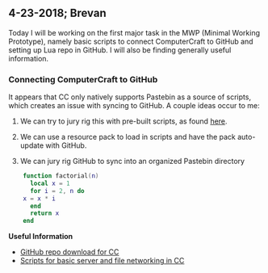  4-23-2018; Brevan
 -
<style>  
.nl {
    text-decoration:none;
}
</style>
Today I will be working on the first major task in the MWP (Minimal Working Prototype), namely basic scripts to connect ComputerCraft to GitHub and setting up Lua repo in GitHub. I will also be finding generally useful information.

### Connecting ComputerCraft to GitHub
It appears that CC only natively supports Pastebin as a source of scripts, which creates an issue with syncing to GitHub. A couple ideas occur to me:

 1.  We can try to jury rig this with pre-built scripts, as found [here](http://www.computercraft.info/forums2/index.php?/topic/4072-github-repository-downloader/). 
 
 2. We can use a resource pack to load in scripts and have the pack auto-update with GitHub.
 
 3. We can jury rig GitHub to sync into an organized Pastebin directory
 
```lua
    function factorial(n)
	  local x = 1
	  for i = 2, n do
    x = x * i
	  end
	  return x
	end
```
**Useful Information**
- [GitHub repo download for CC](http://www.computercraft.info/forums2/index.php?/topic/4072-github-repository-downloader/)
- [Scripts for basic server and file networking in CC](https://github.com/lyqyd/ComputerCraft-LyqydNet)

<!--stackedit_data:
eyJoaXN0b3J5IjpbODA4NDQwODY3LDMwMDE0MzQwOSwtNzkxOD
k5NTQzLDIwMzgwMzI0MDEsMzY2NzY0ODc2LC0xMDIxODY1ODc1
LC0xMTE2ODU4NjIsLTIwNzQ1ODE5NTddfQ==
-->
